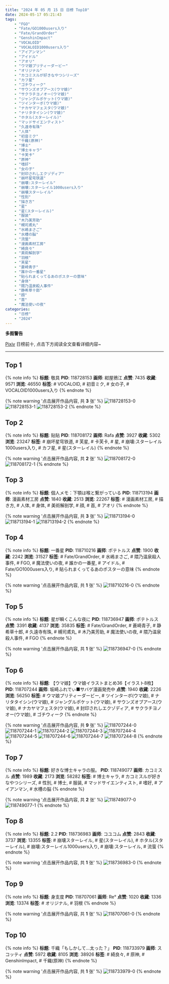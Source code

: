 ```yaml
---
title: "2024 年 05 月 15 日 日榜 Top10"
date: 2024-05-17 05:21:43
tags:
    - "FGO"
    - "Fate/GO1000users入り"
    - "Fate/GrandOrder"
    - "GenshinImpact"
    - "VOCALOID"
    - "VOCALOID1000users入り"
    - "アイアンマン"
    - "アイドル"
    - "アオリ"
    - "ウマ娘プリティーダービー"
    - "オリジナル"
    - "カコミスルが好きなやつシリーズ"
    - "カフ星"
    - "ゴチウィーク"
    - "サウンズオブアース(ウマ娘)"
    - "サクラチヨノオー(ウマ娘)"
    - "ジャングルポケット(ウマ娘)"
    - "ツインターボ(ウマ娘)"
    - "ナカヤマフェスタ(ウマ娘)"
    - "ナリタタイシン(ウマ娘)"
    - "ホタル(スターレイル)"
    - "マッドサイエンティスト"
    - "久遠寺有珠"
    - "人体"
    - "初音ミク"
    - "千織(原神)"
    - "博士"
    - "博士キャラ"
    - "卡芙卡"
    - "原神"
    - "嗜好"
    - "女の子"
    - "封印されしエクゾディア"
    - "崩坏星穹铁道"
    - "崩壊:スターレイル"
    - "崩壊:スターレイル1000users入り"
    - "崩壊スターレイル"
    - "性別"
    - "描き方"
    - "星"
    - "星(スターレイル)"
    - "服装"
    - "木乃美芳助"
    - "槻司鳶丸"
    - "水嶋まさご"
    - "水槽の脳"
    - "流萤"
    - "漫画素材工房"
    - "綺良々"
    - "美術解剖学"
    - "羽根"
    - "芙星"
    - "蒼崎青子"
    - "誰かの一番星"
    - "貼られまくってるあのポスターの意味"
    - "身体"
    - "隈乃温泉殺人事件"
    - "静希草十郎"
    - "顔"
    - "首"
    - "魔法使いの夜"
categories:
    - "日榜"
    - "2024"
---
```


<i class="fa fa-triangle-exclamation"></i>**多图警告**<i class="fa fa-triangle-exclamation"></i>

[Pixiv](https://www.pixiv.net/) 日榜前十, 点击下方阅读全文查看详细内容~

<!-- more -->

---

## Top 1

{% note info %}
**标题**: 敬具
**PID**: 118728153 **画师**: 紺屋鴉江
**点赞**: 7435 **收藏**: 9571 **浏览**: 46550
**标签**: # VOCALOID, # 初音ミク, # 女の子, # VOCALOID1000users入り
{% endnote %}

{% note warning '点击展开作品内容, 共 **3** 张' %}
![118728153-0](https://i.pixiv.re/img-original/img/2024/05/14/21/01/41/118728153_p0.jpg)
![118728153-1](https://i.pixiv.re/img-original/img/2024/05/14/21/01/41/118728153_p1.jpg)
![118728153-2](https://i.pixiv.re/img-original/img/2024/05/14/21/01/41/118728153_p2.jpg)
{% endnote %}

## Top 2

{% note info %}
**标题**: 贴贴
**PID**: 118708172 **画师**: Rafa
**点赞**: 3927 **收藏**: 5302 **浏览**: 23247
**标签**: # 崩坏星穹铁道, # 芙星, # 卡芙卡, # 星, # 崩壊:スターレイル1000users入り, # カフ星, # 星(スターレイル)
{% endnote %}

{% note warning '点击展开作品内容, 共 **2** 张' %}
![118708172-0](https://i.pixiv.re/img-original/img/2024/05/14/00/27/38/118708172_p0.jpg)
![118708172-1](https://i.pixiv.re/img-original/img/2024/05/14/00/27/38/118708172_p1.jpg)
{% endnote %}

## Top 3

{% note info %}
**标题**: 個人メモ：下顎は喉と繋がっている
**PID**: 118713194 **画师**: 漫画素材工房
**点赞**: 1840 **收藏**: 2513 **浏览**: 22267
**标签**: # 漫画素材工房, # 描き方, # 人体, # 身体, # 美術解剖学, # 顔, # 首, # アオリ
{% endnote %}

{% note warning '点击展开作品内容, 共 **3** 张' %}
![118713194-0](https://i.pixiv.re/img-original/img/2024/05/14/06/00/13/118713194_p0.jpg)
![118713194-1](https://i.pixiv.re/img-original/img/2024/05/14/06/00/13/118713194_p1.jpg)
![118713194-2](https://i.pixiv.re/img-original/img/2024/05/14/06/00/13/118713194_p2.jpg)
{% endnote %}

## Top 4

{% note info %}
**标题**: 一番星
**PID**: 118710216 **画师**: ポテトルス
**点赞**: 1900 **收藏**: 2242 **浏览**: 31527
**标签**: # Fate/GrandOrder, # 水嶋まさご, # 隈乃温泉殺人事件, # FGO, # 魔法使いの夜, # 誰かの一番星, # アイドル, # Fate/GO1000users入り, # 貼られまくってるあのポスターの意味
{% endnote %}

{% note warning '点击展开作品内容, 共 **1** 张' %}
![118710216-0](https://i.pixiv.re/img-original/img/2024/05/14/01/48/49/118710216_p0.jpg)
{% endnote %}

## Top 5

{% note info %}
**标题**: 星が瞬くこんな夜に
**PID**: 118736947 **画师**: ポテトルス
**点赞**: 3391 **收藏**: 4137 **浏览**: 35835
**标签**: # Fate/GrandOrder, # 蒼崎青子, # 静希草十郎, # 久遠寺有珠, # 槻司鳶丸, # 木乃美芳助, # 魔法使いの夜, # 隈乃温泉殺人事件, # FGO
{% endnote %}

{% note warning '点击展开作品内容, 共 **1** 张' %}
![118736947-0](https://i.pixiv.re/img-original/img/2024/05/15/01/35/22/118736947_p0.jpg)
{% endnote %}

## Top 6

{% note info %}
**标题**: 【ウマ娘】ウマ娘イラストまとめ36【イラスト8枚】
**PID**: 118707244 **画师**: 坂崎ふれでぃ■サバゲ漫画発売中
**点赞**: 1940 **收藏**: 2226 **浏览**: 56250
**标签**: # ウマ娘プリティーダービー, # ツインターボ(ウマ娘), # ナリタタイシン(ウマ娘), # ジャングルポケット(ウマ娘), # サウンズオブアース(ウマ娘), # ナカヤマフェスタ(ウマ娘), # 封印されしエクゾディア, # サクラチヨノオー(ウマ娘), # ゴチウィーク
{% endnote %}

{% note warning '点击展开作品内容, 共 **9** 张' %}
![118707244-0](https://i.pixiv.re/img-original/img/2024/05/14/00/01/48/118707244_p0.jpg)
![118707244-1](https://i.pixiv.re/img-original/img/2024/05/14/00/01/48/118707244_p1.jpg)
![118707244-2](https://i.pixiv.re/img-original/img/2024/05/14/00/01/48/118707244_p2.jpg)
![118707244-3](https://i.pixiv.re/img-original/img/2024/05/14/00/01/48/118707244_p3.jpg)
![118707244-4](https://i.pixiv.re/img-original/img/2024/05/14/00/01/48/118707244_p4.jpg)
![118707244-5](https://i.pixiv.re/img-original/img/2024/05/14/00/01/48/118707244_p5.jpg)
![118707244-6](https://i.pixiv.re/img-original/img/2024/05/14/00/01/48/118707244_p6.jpg)
![118707244-7](https://i.pixiv.re/img-original/img/2024/05/14/00/01/48/118707244_p7.jpg)
![118707244-8](https://i.pixiv.re/img-original/img/2024/05/14/00/01/48/118707244_p8.jpg)
{% endnote %}

## Top 7

{% note info %}
**标题**: 好きな博士キャラの服。
**PID**: 118749077 **画师**: カコミスル
**点赞**: 1989 **收藏**: 2173 **浏览**: 58282
**标签**: # 博士キャラ, # カコミスルが好きなやつシリーズ, # 性別, # 博士, # 服装, # マッドサイエンティスト, # 嗜好, # アイアンマン, # 水槽の脳
{% endnote %}

{% note warning '点击展开作品内容, 共 **2** 张' %}
![118749077-0](https://i.pixiv.re/img-original/img/2024/05/15/20/07/58/118749077_p0.jpg)
![118749077-1](https://i.pixiv.re/img-original/img/2024/05/15/20/07/58/118749077_p1.jpg)
{% endnote %}

## Top 8

{% note info %}
**标题**: 2.2
**PID**: 118736983 **画师**: コユコム
**点赞**: 2843 **收藏**: 3737 **浏览**: 13355
**标签**: # 崩壊スターレイル, # 星(スターレイル), # ホタル(スターレイル), # 崩壊:スターレイル1000users入り, # 崩壊:スターレイル, # 流萤
{% endnote %}

{% note warning '点击展开作品内容, 共 **1** 张' %}
![118736983-0](https://i.pixiv.re/img-original/img/2024/05/15/01/37/12/118736983_p0.jpg)
{% endnote %}

## Top 9

{% note info %}
**标题**: 身支度
**PID**: 118707061 **画师**: Re°
**点赞**: 1020 **收藏**: 1336 **浏览**: 13374
**标签**: # オリジナル, # 羽根
{% endnote %}

{% note warning '点击展开作品内容, 共 **1** 张' %}
![118707061-0](https://i.pixiv.re/img-original/img/2024/05/14/00/00/27/118707061_p0.png)
{% endnote %}

## Top 10

{% note info %}
**标题**: 千織「もしかして…太った？」
**PID**: 118733979 **画师**: スコッティ
**点赞**: 5972 **收藏**: 8105 **浏览**: 38926
**标签**: # 綺良々, # 原神, # GenshinImpact, # 千織(原神)
{% endnote %}

{% note warning '点击展开作品内容, 共 **1** 张' %}
![118733979-0](https://i.pixiv.re/img-original/img/2024/05/15/00/00/18/118733979_p0.jpg)
{% endnote %}

